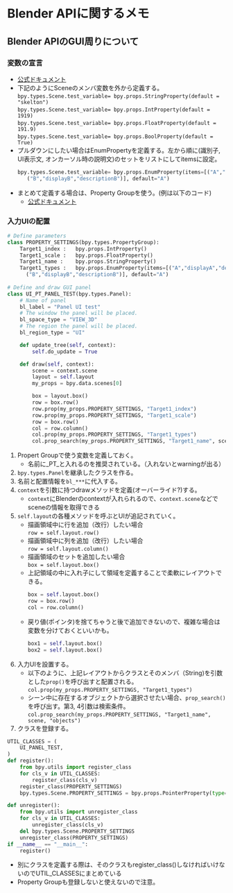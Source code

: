 # Blender APIに関するメモ  
## Blender APIのGUI周りについて  
### 変数の宣言  
- [公式ドキュメント](https://docs.blender.org/api/current/bpy.props.html)
- 下記のようにSceneのメンバ変数を外から定義する。  
`bpy.types.Scene.test_variable= bpy.props.StringProperty(default = "skelton")`  
`bpy.types.Scene.test_variable= bpy.props.IntProperty(default = 1919)`  
`bpy.types.Scene.test_variable= bpy.props.FloatProperty(default = 191.9)`  
`bpy.types.Scene.test_variable= bpy.props.BoolProperty(default = True)`  
- プルダウンにしたい場合はEnumPropertyを定義する。左から順に(識別子, UI表示文, オンカーソル時の説明文)のセットをリストにしてitemsに設定。
   ```python
   bpy.types.Scene.test_variable= bpy.props.EnumProperty(items=[("A","displayA","descriptionA"),
      ("B","displayB","descriptionB")], default="A")
   ```  
- まとめて定義する場合は、Property Groupを使う。(例は以下のコード)  
   - [公式ドキュメント](https://docs.blender.org/api/current/bpy.props.html#propertygroup-example)
### 入力UIの配置  
```python
# Define parameters
class PROPERTY_SETTINGS(bpy.types.PropertyGroup):
    Target1_index :   bpy.props.IntProperty()
    Target1_scale :   bpy.props.FloatProperty()
    Target1_name :    bpy.props.StringProperty()
    Target1_types :   bpy.props.EnumProperty(items=[("A","displayA","descriptionA"),
      ("B","displayB","descriptionB")], default="A")
      
# Define and draw GUI panel
class UI_PT_PANEL_TEST(bpy.types.Panel):
    # Name of panel
    bl_label = "Panel UI test"
    # The window the panel will be placed.
    bl_space_type = "VIEW_3D"
    # The region the panel will be placed.
    bl_region_type = "UI"

    def update_tree(self, context):
        self.do_update = True  

    def draw(self, context):
        scene = context.scene
        layout = self.layout
        my_props = bpy.data.scenes[0]

        box = layout.box()        
        row = box.row()              
        row.prop(my_props.PROPERTY_SETTINGS, "Target1_index")
        row.prop(my_props.PROPERTY_SETTINGS, "Target1_scale") 
        row = box.row()               
        col = row.column()
        col.prop(my_props.PROPERTY_SETTINGS, "Target1_types")
        col.prop_search(my_props.PROPERTY_SETTINGS, "Target1_name", scene, "objects")
```
1. Propert Groupで使う変数を定義しておく。  
   - 名前に_PT_と入れるのを推奨されている。（入れないとwarningが出る）  
2. `bpy.types.Panel`を継承したクラスを作る。  
3. 名前と配置情報を`bl_***`に代入する。  
4. `context`を引数に持つdrawメソッドを定義(オーバーライド?)する。  
   - `context`にBlenderのcontextが入れられるので、`context.scene`などでsceneの情報を取得できる  
5. `self.layout`の各種メソッドを呼ぶとUIが追記されていく。  
   - 描画領域中に行を追加（改行）したい場合  
      `row = self.layout.row()`
   - 描画領域中に列を追加（改行）したい場合  
      `row = self.layout.column()`      
   - 描画領域のセットを追加したい場合  
      `box = self.layout.box()`
   - 上記領域の中に入れ子にして領域を定義することで柔軟にレイアウトできる。  
      ```python
      box = self.layout.box()
      row = box.row()
      col = row.column()
      ```
   - 戻り値(ポインタ)を捨てちゃうと後で追加できないので、複雑な場合は変数を分けておくといいかも。  
      ```python
      box1 = self.layout.box()   
      box2 = self.layout.box()   
      ```  
6. 入力UIを設置する。
   - 以下のように、上記レイアウトからクラスとそのメンバ（String)を引数とした`prop()`を呼び出すと配置される。
   `col.prop(my_props.PROPERTY_SETTINGS, "Target1_types")`
   - シーン中に存在するオブジェクトから選択させたい場合、`prop_search()`を呼び出す。第3, 4引数は検索条件。
   `col.prop_search(my_props.PROPERTY_SETTINGS, "Target1_name", scene, "objects")`
7. クラスを登録する。
```python
UTIL_CLASSES = (
    UI_PANEL_TEST,
)
def register():
    from bpy.utils import register_class
    for cls_v in UTIL_CLASSES:
        register_class(cls_v)
    register_class(PROPERTY_SETTINGS)
    bpy.types.Scene.PROPERTY_SETTINGS = bpy.props.PointerProperty(type=PROPERTY_SETTINGS)

def unregister():
    from bpy.utils import unregister_class
    for cls_v in UTIL_CLASSES:
        unregister_class(cls_v)
    del bpy.types.Scene.PROPERTY_SETTINGS
    unregister_class(PROPERTY_SETTINGS)             
if __name__ == "__main__":
    register()
```
- 別にクラスを定義する際は、そのクラスもregister_class()しなければいけないのでUTIL_CLASSESにまとめている
- Property Groupも登録しないと使えないので注意。
